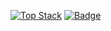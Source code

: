 [![Top Stack](https://widget.realdeveloper.pro/api/top?stack=JavaScript,Python,C)](https://github.com/DMorillo99)
[![Badge](https://widget.realdeveloper.pro/api/badge?title=Languages&badges=JavaScript,React,Redux)](https://github.com/DMorillo99)
